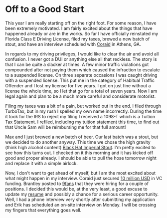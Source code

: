 Off to a Good Start
===================

This year I am really starting off on the right foot.  For some reason, I have been extremely motivated.  I am fairly excited about the things that have happened already or are in the works.  So far I have officially reinstated my Florida Class E Driving License, filed my taxes, brewed a new batch of stout, and have an interview scheduled with [Coraid](http://www.coraid.com/) in Athens, GA.

In regards to my driving privileges, I would like to clear the air and avoid all confusion.  I never got a DUI or anything else all that reckless.  The story is that I can be quite a slacker at times.  A few minor traffic violations got compounded after not paying them which caused the infraction to escalate to a suspended license.  On three separate occasions I was caught driving with a suspended license.  This put me in the category of Habitual Traffic Offender and I lost my license for five years.  I got on just fine without a license the whole time, so I let that go for a total of seven years.  Now I am legal again and plan to be a much more careful and considerate motorist.

Filing my taxes was a bit of a pain, but worked out in the end.  I filed through TurboTax, but in my rush I spelled my own name incorrectly.  During the time it took for the IRS to reject my filing I received a 1098-T which is a Tuition Tax Statement.  I refiled, including my tuition statement this time, to find out that Uncle Sam will be reimbursing me for that full amount!

Max and I just brewed a new batch of beer.  Our last batch was a stout, but we decided to do another anyway.  This time we chose the high gravity (think high alcohol content) [Black Hat Imperial Stout](http://www.homebrewden.com/product_info.php?cPath=182_64_210&products_id=916).  I'm pretty excited to see how this turns out.  I checked on it this morning and it has kicked off good and proper already.  I should be able to pull the hose tomorrow night and replace it with a simple airlock.

Now, I don't want to get ahead of myself, but I am the most excited about what might happen in my interview.  Coraid just secured [10 million USD](http://brainstormtech.blogs.fortune.cnn.com/2010/01/25/startup-with-all-star-backers-aims-to-disrupt-storage-market/) in VC funding.  Brantley posted to [9fans](http://9fans.net/archive/) that they were hiring for a couple of positions.  I decided this would be, at the very least, a good excuse to update my [resume](http://senet.us/resume_2010.pdf) and possibly a chance for a serious career opportunity.  Well, I had a phone interview very shortly after submitting my application and Erik has scheduled an on-site interview on Monday.  I will be crossing my fingers that everything goes well.
